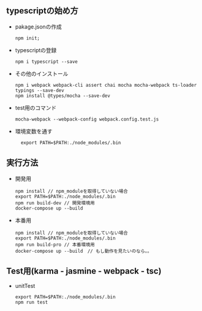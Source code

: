 ## typescriptの始め方  

 - pakage.jsonの作成
    ```
    npm init;
    ```

 - typescriptの登録
    ```
    npm i typescript --save
    ```
 - その他のインストール
 
    ```$npm
    npm i webpack webpack-cli assert chai mocha mocha-webpack ts-loader typings --save-dev
    npm install @types/mocha --save-dev
    ```
 
  - test用のコマンド
     ```$npm
     mocha-webpack --webpack-config webpack.config.test.js
     ```
   - 環境変数を通す
      ```$npm 
        export PATH=$PATH:./node_modules/.bin 
      ``` 

## 実行方法
  - 開発用
     ```$npm
    npm install // npm_moduleを取得していない場合
    export PATH=$PATH:./node_modules/.bin 
    npm run build-dev // 開発環境用
    docker-compose up --build
    ``` 
  - 本番用
    ```$npm
    npm install // npm_moduleを取得していない場合
    export PATH=$PATH:./node_modules/.bin 
    npm run build-pro // 本番環境用
    docker-compose up --build　// もし動作を見たいのなら。。
    ``` 

## Test用(karma - jasmine - webpack - tsc)
- unitTest
    ```$npm
    export PATH=$PATH:./node_modules/.bin 
    npm run test
    ```    
